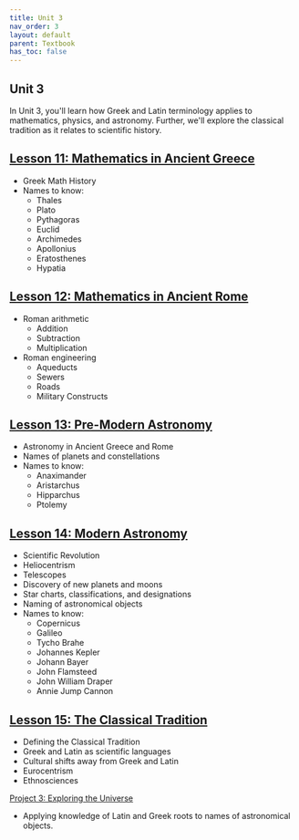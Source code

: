 ```yaml
---
title: Unit 3
nav_order: 3
layout: default
parent: Textbook
has_toc: false
---
```


## Unit 3

In Unit 3, you'll learn how Greek and Latin terminology applies to mathematics, physics, and astronomy. Further, we'll explore the classical tradition as it relates to scientific history.

[Lesson 11: Mathematics in Ancient Greece](/docs/textbook/unit3/lesson11-greek-math/index.md)
-

- Greek Math History
- Names to know:
    - Thales
    - Plato
    - Pythagoras
    - Euclid
    - Archimedes
    - Apollonius 
    - Eratosthenes
    - Hypatia

[Lesson 12: Mathematics in Ancient Rome](/docs/textbook/unit3/lesson12-roman-math/index.md)
-

- Roman arithmetic
    - Addition
    - Subtraction
    - Multiplication
- Roman engineering
    - Aqueducts
    - Sewers
    - Roads
    - Military Constructs

[Lesson 13: Pre-Modern Astronomy](/docs/textbook/unit3/lesson13-astronomy/index.md)
-

- Astronomy in Ancient Greece and Rome
- Names of planets and constellations
- Names to know:
    - Anaximander
    - Aristarchus
    - Hipparchus
    - Ptolemy

[Lesson 14: Modern Astronomy](/docs/textbook/unit3/lesson13-astronomy/index.md)
-

- Scientific Revolution
- Heliocentrism
- Telescopes
- Discovery of new planets and moons
- Star charts, classifications, and designations
- Naming of astronomical objects
- Names to know:
    - Copernicus
    - Galileo
    - Tycho Brahe
    - Johannes Kepler
    - Johann Bayer
    - John Flamsteed
    - John William Draper
    - Annie Jump Cannon
    
[Lesson 15: The Classical Tradition](/docs/textbook/unit3/lesson15-classical-tradition/index.md)
-

- Defining the Classical Tradition
- Greek and Latin as scientific languages
- Cultural shifts away from Greek and Latin
- Eurocentrism
- Ethnosciences

[Project 3: Exploring the Universe](/docs/textbook/unit3/project3-universe/index.md)

- Applying knowledge of Latin and Greek roots to names of astronomical objects.